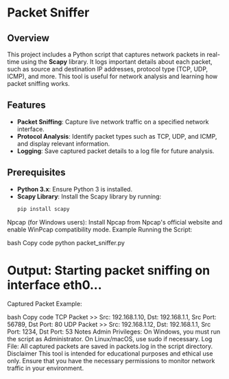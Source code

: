 
# Packet Sniffer

## Overview

This project includes a Python script that captures network packets in real-time using the **Scapy** library. It logs important details about each packet, such as source and destination IP addresses, protocol type (TCP, UDP, ICMP), and more. This tool is useful for network analysis and learning how packet sniffing works.

## Features

- **Packet Sniffing**: Capture live network traffic on a specified network interface.
- **Protocol Analysis**: Identify packet types such as TCP, UDP, and ICMP, and display relevant information.
- **Logging**: Save captured packet details to a log file for future analysis.

## Prerequisites

- **Python 3.x**: Ensure Python 3 is installed.
- **Scapy Library**: Install the Scapy library by running:
  ```bash
  pip install scapy
Npcap (for Windows users): Install Npcap from Npcap's official website and enable WinPcap compatibility mode.
Example
Running the Script:

bash
Copy code
python packet_sniffer.py
# Output: Starting packet sniffing on interface eth0...
Captured Packet Example:

bash
Copy code
TCP Packet >> Src: 192.168.1.10, Dst: 192.168.1.1, Src Port: 56789, Dst Port: 80
UDP Packet >> Src: 192.168.1.12, Dst: 192.168.1.1, Src Port: 1234, Dst Port: 53
Notes
Admin Privileges: On Windows, you must run the script as Administrator. On Linux/macOS, use sudo if necessary.
Log File: All captured packets are saved in packets.log in the script directory.
Disclaimer
This tool is intended for educational purposes and ethical use only. Ensure that you have the necessary permissions to monitor network traffic in your environment.

